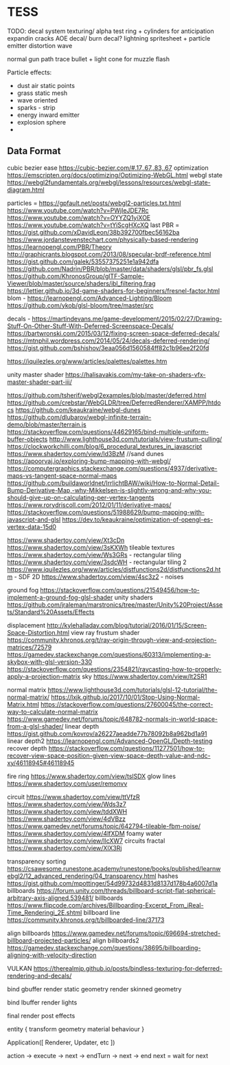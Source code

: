 # TESS

TODO:
decal system texturing/ alpha test
ring + cylinders for anticipation
expandin cracks
AOE decal/ burn decal?
lightning spritesheet + particle emitter
distortion wave

normal gun
path trace bullet + light
cone for muzzle flash





Particle effects:
* dust air static points
* grass static mesh
* wave oriented
* sparks - strip
* energy inward emitter
* explosion sphere
* 

## Data Format

cubic bezier ease https://cubic-bezier.com/#.17,.67,.83,.67
optimization https://emscripten.org/docs/optimizing/Optimizing-WebGL.html
webgl state https://webgl2fundamentals.org/webgl/lessons/resources/webgl-state-diagram.html

particles = 
https://gpfault.net/posts/webgl2-particles.txt.html
https://www.youtube.com/watch?v=PWjIeJDE7Rc
https://www.youtube.com/watch?v=OYYZQ1yiXOE
https://www.youtube.com/watch?v=tYiScgHXcXQ last
PBR = 
https://gist.github.com/xDavidLeon/38b392700fbec56162ba
https://www.jordanstevenstechart.com/physically-based-rendering
https://learnopengl.com/PBR/Theory
http://graphicrants.blogspot.com/2013/08/specular-brdf-reference.html
https://gist.github.com/galek/53557375251e1a942dfa
https://github.com/Nadrin/PBR/blob/master/data/shaders/glsl/pbr_fs.glsl
https://github.com/KhronosGroup/glTF-Sample-Viewer/blob/master/source/shaders/ibl_filtering.frag
https://lettier.github.io/3d-game-shaders-for-beginners/fresnel-factor.html
blom - https://learnopengl.com/Advanced-Lighting/Bloom
https://github.com/ykob/glsl-bloom/tree/master/src

decals - https://martindevans.me/game-development/2015/02/27/Drawing-Stuff-On-Other-Stuff-With-Deferred-Screenspace-Decals/
https://bartwronski.com/2015/03/12/fixing-screen-space-deferred-decals/
https://mtnphil.wordpress.com/2014/05/24/decals-deferred-rendering/
https://gist.github.com/bshishov/3eaa056d1560584ff82c1b96ee2f20fd

https://iquilezles.org/www/articles/palettes/palettes.htm

unity master shader https://halisavakis.com/my-take-on-shaders-vfx-master-shader-part-iii/

https://github.com/tsherif/webgl2examples/blob/master/deferred.html
https://github.com/crebstar/WebGLDR/tree/DeferredRenderer/XAMPP/htdocs
https://github.com/keaukraine/webgl-dunes
https://github.com/dlubarov/webgl-infinite-terrain-demo/blob/master/terrain.js
https://stackoverflow.com/questions/44629165/bind-multiple-uniform-buffer-objects
http://www.lighthouse3d.com/tutorials/view-frustum-culling/
https://clockworkchilli.com/blog/6_procedural_textures_in_javascript
https://www.shadertoy.com/view/ld3BzM //sand dunes
https://apoorvaj.io/exploring-bump-mapping-with-webgl/
https://computergraphics.stackexchange.com/questions/4937/derivative-maps-vs-tangent-space-normal-maps
https://github.com/buildaworldnet/IrrlichtBAW/wiki/How-to-Normal-Detail-Bump-Derivative-Map,-why-Mikkelsen-is-slightly-wrong-and-why-you-should-give-up-on-calculating-per-vertex-tangents
https://www.rorydriscoll.com/2012/01/11/derivative-maps/
https://stackoverflow.com/questions/51988629/bump-mapping-with-javascript-and-glsl
https://dev.to/keaukraine/optimization-of-opengl-es-vertex-data-15d0

https://www.shadertoy.com/view/Xt3cDn
https://www.shadertoy.com/view/3sKXWh tileable textures
https://www.shadertoy.com/view/Ws3GRs - rectangular tiling
https://www.shadertoy.com/view/3sdcWH - rectangular tiling 2
https://www.iquilezles.org/www/articles/distfunctions2d/distfunctions2d.htm - SDF 2D
https://www.shadertoy.com/view/4sc3z2 - noises

ground fog https://stackoverflow.com/questions/21549456/how-to-implement-a-ground-fog-glsl-shader
unity shaders https://github.com/jraleman/marstronics/tree/master/Unity%20Project/Assets/Standard%20Assets/Effects

displacement http://kylehalladay.com/blog/tutorial/2016/01/15/Screen-Space-Distortion.html
view ray frustum shader https://community.khronos.org/t/ray-origin-through-view-and-projection-matrices/72579
https://gamedev.stackexchange.com/questions/60313/implementing-a-skybox-with-glsl-version-330
https://stackoverflow.com/questions/2354821/raycasting-how-to-properly-apply-a-projection-matrix
sky https://www.shadertoy.com/view/lt2SR1

normal matrix https://www.lighthouse3d.com/tutorials/glsl-12-tutorial/the-normal-matrix/
https://lxjk.github.io/2017/10/01/Stop-Using-Normal-Matrix.html
https://stackoverflow.com/questions/27600045/the-correct-way-to-calculate-normal-matrix
https://www.gamedev.net/forums/topic/648782-normals-in-world-space-from-a-glsl-shader/
linear depth https://gist.github.com/kovrov/a26227aeadde77b78092b8a962bd1a91
linear depth2 https://learnopengl.com/Advanced-OpenGL/Depth-testing
recover depth https://stackoverflow.com/questions/11277501/how-to-recover-view-space-position-given-view-space-depth-value-and-ndc-xy/46118945#46118945

fire ring https://www.shadertoy.com/view/tslSDX
glow lines https://www.shadertoy.com/user/remonvv

circuit
https://www.shadertoy.com/view/ttVfzR
https://www.shadertoy.com/view/Wds3z7
https://www.shadertoy.com/view/tddXWH
https://www.shadertoy.com/view/4dVBzz
https://www.gamedev.net/forums/topic/642794-tileable-fbm-noise/
https://www.shadertoy.com/view/4lfXDM
foamy water https://www.shadertoy.com/view/llcXW7
circuits fractal https://www.shadertoy.com/view/XlX3Rj

transparency sorting https://csawesome.runestone.academy/runestone/books/published/learnwebgl2/12_advanced_rendering/04_transparency.html
hashes https://gist.github.com/mpottinger/54d99732d4831d8137d178b4a6007d1a
billboards https://forum.unity.com/threads/billboard-script-flat-spherical-arbitrary-axis-aligned.539481/
billboards https://www.flipcode.com/archives/Billboarding-Excerpt_From_iReal-Time_Renderingi_2E.shtml
billboard line https://community.khronos.org/t/billboarded-line/37173

align billboards https://www.gamedev.net/forums/topic/696694-stretched-billboard-projected-particles/
align billboards2 https://gamedev.stackexchange.com/questions/38695/billboarding-aligning-with-velocity-direction

VULKAN https://therealmjp.github.io/posts/bindless-texturing-for-deferred-rendering-and-decals/

bind gbuffer
render static geometry
render skinned geometry

bind lbuffer
render lights

final render
post effects



entity {
    transform
    geometry
    material
    behaviour
}


Application([
    Renderer,
    Updater,
    etc
])



action ->
execute -> next -> endTurn -> next -> end
next = wait for next 